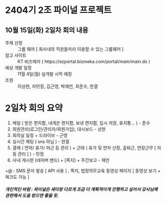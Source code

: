 <h1>2404기 2조 파이널 프로젝트</h1>

10월 15일(화) 2일차 회의 내용 
--------------------------
<dl>
  <dt>주제 선정</dt>
  <dd>그룹 웨어 [ 회사내의 직원들끼리 이용할 수 있는 그룹웨어 ]</dd>

  <dt>참고 사이트</dt>
  <dd>KT 비즈메카 ( https://ezportal.bizmeka.com/portal/main/main.do )</dd>

  <dt>예상 개발 일정</dt>
  <dd>11월 4일(월) 실개발 시작 예정</dd>

  <dt>조원</dt>
  <dd>이상현, 차민정, 김근영, 박재언, 최준수, 한결</dd>

</dl>

2일차 회의 요약
=====================
 1. 메일 ( 받은 편지함, 내게쓴 편지함, 보낸 편지함, 임시 저장, 휴지통... ) - 준수
 2. 회원관리(로그인/관리자/회원가입), 대시보드 - 상현
 3. 회의실 일정 + 드라이브 - 근영
 4. 실시간 채팅 ( sns 아님 ) - 한결
 5. 결재 ( 연차/ 휴가/ 야근 등 관리 ) + 근태 ( 휴가 및 연차 신청, 출퇴근, 연장근무 [ 자동 관리 ] ) - 민정 
 6. 사내 게시판 (네이버 밴드) + [쪽지] + 주간보고 - 재언 

+@ : SMS 문자 발송 [ API 사용 ] , 쪽지, 법정의무교육 동영상 페이지 [ 동영상 보기 + 체크도 가능 ]
    
<h5>개인적인 바람 : 파이널은 세미랑 다르게 조금 더 계획적이게 진행하고 싶어서 강사님께 관련해서 도움 받으면 좋을 듯.</h5>
